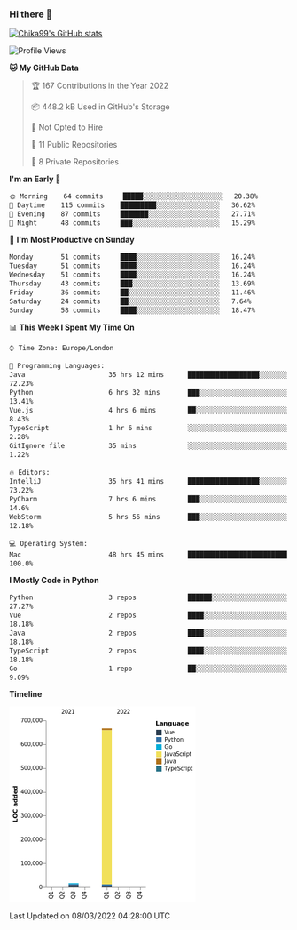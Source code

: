 ### Hi there 👋
[![Chika99's GitHub stats](https://github-readme-stats.vercel.app/api?username=Chika99&count_private=true&show_icons=true)](https://github.com/anuraghazra/github-readme-stats)

<!--START_SECTION:waka-->
![Profile Views](http://img.shields.io/badge/Profile%20Views-0-blue)

**🐱 My GitHub Data** 

> 🏆 167 Contributions in the Year 2022
 > 
> 📦 448.2 kB Used in GitHub's Storage 
 > 
> 🚫 Not Opted to Hire
 > 
> 📜 11 Public Repositories 
 > 
> 🔑 8 Private Repositories  
 > 
**I'm an Early 🐤** 

```text
🌞 Morning    64 commits     █████░░░░░░░░░░░░░░░░░░░░   20.38% 
🌆 Daytime    115 commits    █████████░░░░░░░░░░░░░░░░   36.62% 
🌃 Evening    87 commits     ███████░░░░░░░░░░░░░░░░░░   27.71% 
🌙 Night      48 commits     ███░░░░░░░░░░░░░░░░░░░░░░   15.29%

```
📅 **I'm Most Productive on Sunday** 

```text
Monday       51 commits     ████░░░░░░░░░░░░░░░░░░░░░   16.24% 
Tuesday      51 commits     ████░░░░░░░░░░░░░░░░░░░░░   16.24% 
Wednesday    51 commits     ████░░░░░░░░░░░░░░░░░░░░░   16.24% 
Thursday     43 commits     ███░░░░░░░░░░░░░░░░░░░░░░   13.69% 
Friday       36 commits     ██░░░░░░░░░░░░░░░░░░░░░░░   11.46% 
Saturday     24 commits     ██░░░░░░░░░░░░░░░░░░░░░░░   7.64% 
Sunday       58 commits     ████░░░░░░░░░░░░░░░░░░░░░   18.47%

```


📊 **This Week I Spent My Time On** 

```text
⌚︎ Time Zone: Europe/London

💬 Programming Languages: 
Java                     35 hrs 12 mins      ██████████████████░░░░░░░   72.23% 
Python                   6 hrs 32 mins       ███░░░░░░░░░░░░░░░░░░░░░░   13.41% 
Vue.js                   4 hrs 6 mins        ██░░░░░░░░░░░░░░░░░░░░░░░   8.43% 
TypeScript               1 hr 6 mins         ░░░░░░░░░░░░░░░░░░░░░░░░░   2.28% 
GitIgnore file           35 mins             ░░░░░░░░░░░░░░░░░░░░░░░░░   1.22%

🔥 Editors: 
IntelliJ                 35 hrs 41 mins      ██████████████████░░░░░░░   73.22% 
PyCharm                  7 hrs 6 mins        ███░░░░░░░░░░░░░░░░░░░░░░   14.6% 
WebStorm                 5 hrs 56 mins       ███░░░░░░░░░░░░░░░░░░░░░░   12.18%

💻 Operating System: 
Mac                      48 hrs 45 mins      █████████████████████████   100.0%

```

**I Mostly Code in Python** 

```text
Python                   3 repos             ██████░░░░░░░░░░░░░░░░░░░   27.27% 
Vue                      2 repos             ████░░░░░░░░░░░░░░░░░░░░░   18.18% 
Java                     2 repos             ████░░░░░░░░░░░░░░░░░░░░░   18.18% 
TypeScript               2 repos             ████░░░░░░░░░░░░░░░░░░░░░   18.18% 
Go                       1 repo              ██░░░░░░░░░░░░░░░░░░░░░░░   9.09%

```


**Timeline**

![Chart not found](https://raw.githubusercontent.com/Chika99/Chika99/main/charts/bar_graph.png) 


 Last Updated on 08/03/2022 04:28:00 UTC
<!--END_SECTION:waka-->

<!--
**Chika99/Chika99** is a ✨ _special_ ✨ repository because its `README.md` (this file) appears on your GitHub profile.

Here are some ideas to get you started:

- 🔭 I’m currently working on ...
- 🌱 I’m currently learning ...
- 👯 I’m looking to collaborate on ...
- 🤔 I’m looking for help with ...
- 💬 Ask me about ...
- 📫 How to reach me: ...
- 😄 Pronouns: ...
- ⚡ Fun fact: ...
-->
